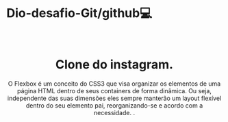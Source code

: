 # Dio-desafio-Git/github:computer:
</br>
<h1 align="center">Clone do instagram.</h1>



<p align="center">
  O Flexbox é um conceito do CSS3 que visa organizar os elementos de uma página HTML dentro de seus containers de forma dinâmica. Ou seja, independente das suas dimensões eles sempre manterão um layout flexível dentro do seu elemento pai, reorganizando-se e acordo com a necessidade. .</p>


